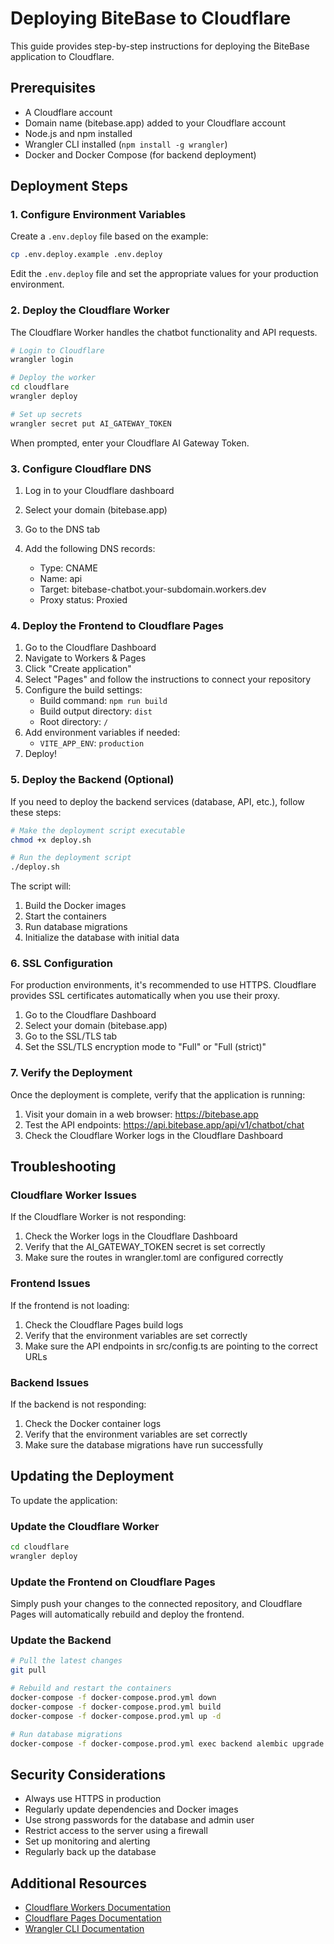 # Deploying BiteBase to Cloudflare

This guide provides step-by-step instructions for deploying the BiteBase application to Cloudflare.

## Prerequisites

- A Cloudflare account
- Domain name (bitebase.app) added to your Cloudflare account
- Node.js and npm installed
- Wrangler CLI installed (`npm install -g wrangler`)
- Docker and Docker Compose (for backend deployment)

## Deployment Steps

### 1. Configure Environment Variables

Create a `.env.deploy` file based on the example:

```bash
cp .env.deploy.example .env.deploy
```

Edit the `.env.deploy` file and set the appropriate values for your production environment.

### 2. Deploy the Cloudflare Worker

The Cloudflare Worker handles the chatbot functionality and API requests.

```bash
# Login to Cloudflare
wrangler login

# Deploy the worker
cd cloudflare
wrangler deploy

# Set up secrets
wrangler secret put AI_GATEWAY_TOKEN
```

When prompted, enter your Cloudflare AI Gateway Token.

### 3. Configure Cloudflare DNS

1. Log in to your Cloudflare dashboard
2. Select your domain (bitebase.app)
3. Go to the DNS tab
4. Add the following DNS records:

   - Type: CNAME
   - Name: api
   - Target: bitebase-chatbot.your-subdomain.workers.dev
   - Proxy status: Proxied

### 4. Deploy the Frontend to Cloudflare Pages

1. Go to the Cloudflare Dashboard
2. Navigate to Workers & Pages
3. Click "Create application"
4. Select "Pages" and follow the instructions to connect your repository
5. Configure the build settings:
   - Build command: `npm run build`
   - Build output directory: `dist`
   - Root directory: `/`
6. Add environment variables if needed:
   - `VITE_APP_ENV`: `production`
7. Deploy!

### 5. Deploy the Backend (Optional)

If you need to deploy the backend services (database, API, etc.), follow these steps:

```bash
# Make the deployment script executable
chmod +x deploy.sh

# Run the deployment script
./deploy.sh
```

The script will:
1. Build the Docker images
2. Start the containers
3. Run database migrations
4. Initialize the database with initial data

### 6. SSL Configuration

For production environments, it's recommended to use HTTPS. Cloudflare provides SSL certificates automatically when you use their proxy.

1. Go to the Cloudflare Dashboard
2. Select your domain (bitebase.app)
3. Go to the SSL/TLS tab
4. Set the SSL/TLS encryption mode to "Full" or "Full (strict)"

### 7. Verify the Deployment

Once the deployment is complete, verify that the application is running:

1. Visit your domain in a web browser: https://bitebase.app
2. Test the API endpoints: https://api.bitebase.app/api/v1/chatbot/chat
3. Check the Cloudflare Worker logs in the Cloudflare Dashboard

## Troubleshooting

### Cloudflare Worker Issues

If the Cloudflare Worker is not responding:

1. Check the Worker logs in the Cloudflare Dashboard
2. Verify that the AI_GATEWAY_TOKEN secret is set correctly
3. Make sure the routes in wrangler.toml are configured correctly

### Frontend Issues

If the frontend is not loading:

1. Check the Cloudflare Pages build logs
2. Verify that the environment variables are set correctly
3. Make sure the API endpoints in src/config.ts are pointing to the correct URLs

### Backend Issues

If the backend is not responding:

1. Check the Docker container logs
2. Verify that the environment variables are set correctly
3. Make sure the database migrations have run successfully

## Updating the Deployment

To update the application:

### Update the Cloudflare Worker

```bash
cd cloudflare
wrangler deploy
```

### Update the Frontend on Cloudflare Pages

Simply push your changes to the connected repository, and Cloudflare Pages will automatically rebuild and deploy the frontend.

### Update the Backend

```bash
# Pull the latest changes
git pull

# Rebuild and restart the containers
docker-compose -f docker-compose.prod.yml down
docker-compose -f docker-compose.prod.yml build
docker-compose -f docker-compose.prod.yml up -d

# Run database migrations
docker-compose -f docker-compose.prod.yml exec backend alembic upgrade head
```

## Security Considerations

- Always use HTTPS in production
- Regularly update dependencies and Docker images
- Use strong passwords for the database and admin user
- Restrict access to the server using a firewall
- Set up monitoring and alerting
- Regularly back up the database

## Additional Resources

- [Cloudflare Workers Documentation](https://developers.cloudflare.com/workers/)
- [Cloudflare Pages Documentation](https://developers.cloudflare.com/pages/)
- [Wrangler CLI Documentation](https://developers.cloudflare.com/workers/wrangler/)
